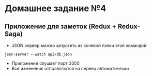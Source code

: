 # Домашнее задание №4

## Приложение для заметок (Redux + Redux-Saga)

- JSON сервер можно запустить из коневой папки этой командой:

```
json-server --watch api/db.json
```

- Приложение слушает порт 3000
- Все изменения отправляются на сервер автоматически
